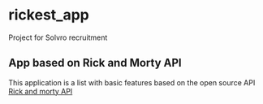 # rickest_app

Project for Solvro recruitment

## App based on Rick and Morty API

This application is a list with basic features based on the open source API  [Rick and morty API](https://rickandmortyapi.com/)
